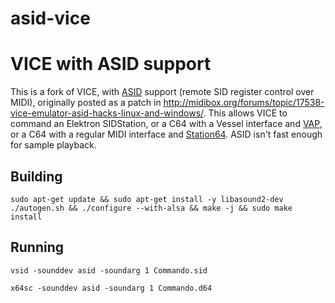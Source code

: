 # asid-vice
VICE with ASID support
======================

This is a fork of VICE, with [ASID](http://paulus.kapsi.fi/asid_protocol.txt) support (remote SID register control over MIDI),
originally posted as a patch in http://midibox.org/forums/topic/17538-vice-emulator-asid-hacks-linux-and-windows/.
This allows VICE to command an Elektron SIDStation, or a C64 with a Vessel interface and [VAP](https://github.com/anarkiwi/vap),
or a C64 with a regular MIDI interface and [Station64](https://csdb.dk/release/?id=142049).  ASID isn't fast enough for sample playback.

## Building

```
sudo apt-get update && sudo apt-get install -y libasound2-dev
./autogen.sh && ./configure --with-alsa && make -j && sudo make install
```

## Running

```
vsid -sounddev asid -soundarg 1 Commando.sid
```

```
x64sc -sounddev asid -soundarg 1 Commando.d64
```
